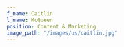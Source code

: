 ```yaml
---
f_name: Caitlin
l_name: McQueen
position: Content & Marketing
image_path: "/images/us/caitlin.jpg"
---
```



